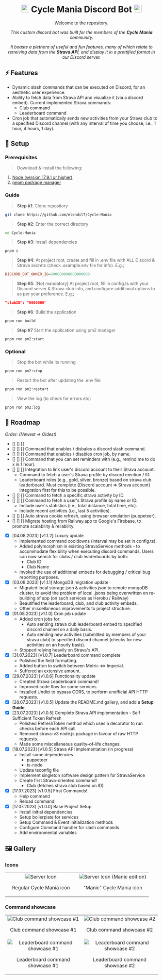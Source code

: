 <div align="center">
    <h1>
        <img width="25px" src="./public/icon/server-icon-emoji-512.png" alt="Server Icon">
        Cycle Mania Discord Bot
        <img width="25px" src="./public/icon/server-icon-emoji-512.png" alt="Server Icon">
    </h1>
    <p>Welcome to the repository.</p>
    <p><em>This custom discord bot was built for the members of the <b>Cycle Mania</b> community.</em></p>
    <p><em>It boasts a plethora of useful and fun features, many of which relate to retreiving data from the <b>Strava API</b>, and display it in a prettified format in our Discord server.</em></p>
</div>

## ⚡️ Features

- Dynamic slash commands that can be executed on Discord, for an aesthetic user experience.
- Ability to fetch data from Strava API and visualize it (via a discord embed). Current implemented Strava commands:
  - Club command
  - Leaderboard command
- Cron job that automatically sends new activities from your Strava club to a specified Discord channel (with any interval of time you choose; i.e., 1 hour, 4 hours, 1 day).

## 🚀 Setup

### Prerequisites
> Download & install the following:
1. <a href="https://nodejs.org/en">Node (version 17.9.1 or higher)</a>
2. <a href="https://pnpm.io/installation">pnpm package manager</a>

### Guide

> **Step #1**: Clone repository

```bash
git clone https://github.com/elendil7/Cycle-Mania
```

> **Step #2**: Enter the correct directory
```bash
cd Cycle-Mania
```

> **Step #3**: Install dependencies
```bash
pnpm i
```

> **Step #4**: At project root, create and fill in .env file with ALL Discord & Strava secrets (check .example.env file for info). E.g.;
```ini
DISCORD_BOT_OWNER_ID=000000000000000000
```

> **Step #5**: [Not mandatory] At project root, fill in config.ts with your Discord server & Strava club info, and configure additional options to as per your preference. E.g.;
```json
"clubID": "0000000"
```

> **Step #6**: Build the application
```bash
pnpm run build
```

> **Step #7** Start the application using pm2 manager
```bash
pnpm run pm2:start
```

### Optional
> Stop the bot while its running
```bash
pnpm run pm2:stop
```

> Restart the bot after updating the .env file
```bash
pnpm run pm2:restart
```

> View the log (to check for errors etc)
```bash
pnpm run pm2:log
```

## 🚧 Roadmap

<em>Order: (Newest => Oldest)</em>

- [] [] [] 
- [] [] [] Command that enables / disbales a discord slash command.
- [] [] [] Command that enables / disables cron job, by name.
- [] [] [] Command that you can set reminders with (e.g., remind me to do x in 1 hour).
- [] [] [] Integration to link user's discord account to their Strava account.
  - Command to fetch a user's Strava profile by discord mention / ID.
  - Leaderboard roles (e.g., gold, silver, bronze) based on strava club leaderboard. Must complete {Discord account => Strava account} integration first for this to be possible.
- [] [] [] Command to fetch a specific strava activity by ID.
- [] [] [] Command to fetch a user's Strava profile by name or ID.
  - Include user's statistics (i.e., total distance, total time, etc).
  - Include recent activities (i.e., last 5 activities).
- [] [] [] Auto strava cookie refresh, using browser emulation (puppeteer).
- [] [] [] Migrate hosting from Railway.app to Google's Firebase, to promote scalability & reliability.
- [x] [04.08.2023] [v1.1.2] Luxury update
  - Implemented command cooldowns (interval may be set in config.ts).
  - Added polymorphism in existing StravaService methods - to accommodate flexibility when executing discord commands. Users can now search for clubs / club leaderboards by both:
    - Club ID
    - Club Name
  - Invoked the use of additional embeds for debugging / critical bug reporting purposes.
- [x] [03.08.2023] [v1.1.1] MongoDB migration update
  - Migrated local storage.json & activities.json to remote mongoDB cluster, to avoid the problem of local .jsons being overwritten on re-building of app (on such services as Heroku / Railway)
  - Beautified the leaderboard, club, and club activity embeds.
  - Other miscellaneous improvements to project structure.
- [x] [01.08.2023] [v1.1.0] Cron job update
  - Added cron jobs for:
    - Auto sending strava club leaderboard embed to specified discord channel on a daily basis.
    - Auto sending new activities (submitted by members of your strava club) to specified discord channel (checks for new activities on an hourly basis).
  - Stopped relying heavily on Strava's API.
- [x] [31.07.2023] [v1.0.7] Leaderboard command complete
  - Polished the field formatting.
  - Added button to switch between Metric <=> Imperial.
  - Suffered an extensive amount.
- [x] [29.07.2023] [v1.0.6] Functionality update
  - Created Strava Leaderboard command!
  - Improved code flow for some services.
  - Installed Undici to bypass CORS, to perform unofficial API HTTP requests.
- [x] [28.07.2023] [v1.0.5] Update the README.md gallery, and add a **Setup Guide**.
- [x] [23.07.2023] [v1.0.5] Complete Strava API implementation - Self Sufficient Token Refresh
  - Polished RefreshToken method which uses a decorator to run checks before each API call.
  - Removed strava-v3 node.js package in favour of raw HTTP requests.
  - Made some miscellaneous quality-of-life changes.
- [x] [18.07.2023] [v1.0.5] Strava API implementation (in progress)
  - Install some dependencies
    - puppeteer
    - ts-node
  - Update tsconfig file
  - Implement singleton software design pattern for StravaService
  - Create first Strava-oriented command!
    - Club (fetches strava club based on ID)
- [x] [17.07.2023] [v1.0.5] First Commands!
  - Help command
  - Reload command
- [x] [17.07.2023] [v1.0.0] Base Project Setup
  - Install initial dependencies
  - Setup boilerplate for services
  - Setup Command & Event initialization methods
  - Configure Command handler for slash commands
  - Add environmental variables

## 🖼️ Gallery

### Icons

<table>
  <tr>
    <td width=50% align="center">
      <img src="./public/icon/server-icon-emoji-512.png" alt="Server Icon">
      <p>Regular Cycle Mania icon</p>
    </td>
    <td width=50% align="center">
      <img src="./public/icon/server-icon-manic-1024.png" alt="Server Icon (Manic edition)">
      <p>"Manic" Cycle Mania icon</p>
    </td>
  </tr>
</table>

### Command showcase

<table>
  <tr>
    <td align="center">
      <img src="./public/showcase/clubCmd_1.gif" alt="Club command showcase #1">
      <p>Club command showcase #1</p>
    </td>
    <td align="center">
      <img src="./public/showcase/clubCmd_2.gif" alt="Club command showcase #2">
      <p>Club command showcase #2</p>
    </td>
  </tr>
  <tr>
    <td align="center">
      <img src="./public/showcase/leaderboardCmd_1.gif" alt="Leaderboard command showcase #1">
      <p>Leaderboard command showcase #1</p>
    </td>
    <td align="center">
      <img src="./public/showcase/leaderboardCmd_2.gif" alt="Leaderboard command showcase #2">
      <p>Leaderboard command showcase #2</p>
    </td>
  </tr>
</table>